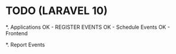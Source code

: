 # TODO (LARAVEL 10)
*. Applications
OK - REGISTER EVENTS
OK - Schedule Events
OK - Frontend

*. Report Events
